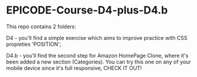 # EPICODE-Course-D4-plus-D4.b

This repo contains 2 folders:

D4 - you'll find a simple exercise which aims to improve practice with CSS propieties 'POSITION';

D4.b - you'll find the second step for Amazon HomePage Clone, where it's been added a new section (Categories).
You can try this one on any of your mobile device since it's full responsive, CHECK IT OUT!
